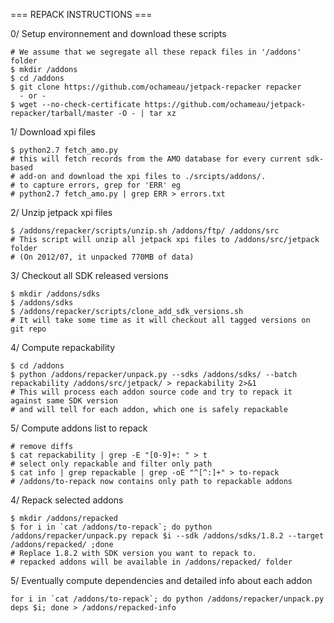 === REPACK INSTRUCTIONS ===

0/ Setup environnement and download these scripts
```
# We assume that we segregate all these repack files in '/addons' folder
$ mkdir /addons
$ cd /addons
$ git clone https://github.com/ochameau/jetpack-repacker repacker
  - or -
$ wget --no-check-certificate https://github.com/ochameau/jetpack-repacker/tarball/master -O - | tar xz
```

1/ Download xpi files
```
$ python2.7 fetch_amo.py
# this will fetch records from the AMO database for every current sdk-based 
# add-on and download the xpi files to ./srcipts/addons/.
# to capture errors, grep for 'ERR' eg
# python2.7 fetch_amo.py | grep ERR > errors.txt
```

2/ Unzip jetpack xpi files
```
$ /addons/repacker/scripts/unzip.sh /addons/ftp/ /addons/src
# This script will unzip all jetpack xpi files to /addons/src/jetpack folder
# (On 2012/07, it unpacked 770MB of data)
```

3/ Checkout all SDK released versions
```
$ mkdir /addons/sdks
$ /addons/sdks
$ /addons/repacker/scripts/clone_add_sdk_versions.sh
# It will take some time as it will checkout all tagged versions on git repo
```

4/ Compute repackability
```
$ cd /addons
$ python /addons/repacker/unpack.py --sdks /addons/sdks/ --batch repackability /addons/src/jetpack/ > repackability 2>&1
# This will process each addon source code and try to repack it against same SDK version
# and will tell for each addon, which one is safely repackable
```

5/ Compute addons list to repack
```
# remove diffs
$ cat repackability | grep -E "[0-9]+: " > t
# select only repackable and filter only path
$ cat info | grep repackable | grep -oE "^[^:]+" > to-repack
# /addons/to-repack now contains only path to repackable addons
```

4/ Repack selected addons
```
$ mkdir /addons/repacked
$ for i in `cat /addons/to-repack`; do python /addons/repacker/unpack.py repack $i --sdk /addons/sdks/1.8.2 --target /addons/repacked/ ;done
# Replace 1.8.2 with SDK version you want to repack to.
# repacked addons will be available in /addons/repacked/ folder
```

5/ Eventually compute dependencies and detailed info about each addon
```
for i in `cat /addons/to-repack`; do python /addons/repacker/unpack.py deps $i; done > /addons/repacked-info
```

